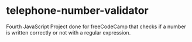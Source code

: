 # telephone-number-validator
Fourth JavaScript Project done for freeCodeCamp that checks if a number is written correctly or not with a regular expression.
